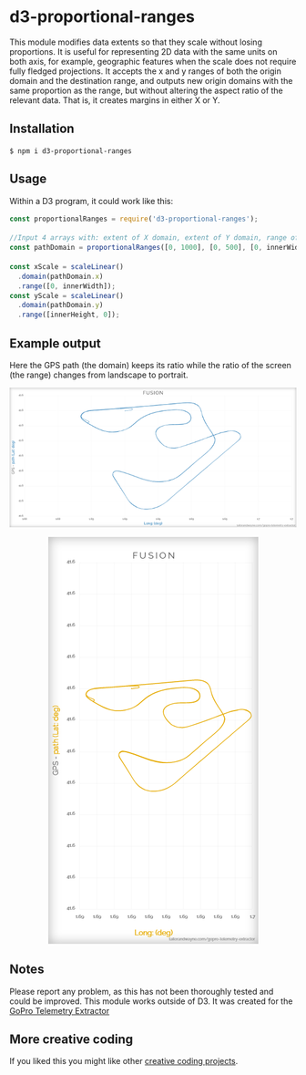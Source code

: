 # d3-proportional-ranges

This module modifies data extents so that they scale without losing proportions. It is useful for representing 2D data with the same units on both axis, for example, geographic features when the scale does not require fully fledged projections. It accepts the x and y ranges of both the origin domain and the destination range, and outputs new origin domains with the same proportion as the range, but without altering the aspect ratio of the relevant data. That is, it creates margins in either X or Y.

## Installation

```shell
$ npm i d3-proportional-ranges
```

## Usage

Within a D3 program, it could work like this:

```js
const proportionalRanges = require('d3-proportional-ranges');

//Input 4 arrays with: extent of X domain, extent of Y domain, range of X output, range of Y output
const pathDomain = proportionalRanges([0, 1000], [0, 500], [0, innerWidth], [0, innerHeight]);

const xScale = scaleLinear()
  .domain(pathDomain.x)
  .range([0, innerWidth]);
const yScale = scaleLinear()
  .domain(pathDomain.y)
  .range([innerHeight, 0]);
```

## Example output

Here the GPS path (the domain) keeps its ratio while the ratio of the screen (the range) changes from landscape to portrait.

<p align="center">
  <img src="https://raw.githubusercontent.com/JuanIrache/d3-proportional-ranges/HEAD/sample_landscape.png" alt="D3 graph with margins based on range ratio"/>
  </p>
  <p align="center">
  <img src="https://raw.githubusercontent.com/JuanIrache/d3-proportional-ranges/HEAD/sample_portrait.png" alt="D3 graph with margins based on range ratio"/>
</p>

## Notes

Please report any problem, as this has not been thoroughly tested and could be improved.
This module works outside of D3. It was created for the [GoPro Telemetry Extractor](https://tailorandwayne.com/gopro-telemetry-extractor/#)

## More creative coding

If you liked this you might like other [creative coding projects](https://tailorandwayne.com/coding-projects/).
